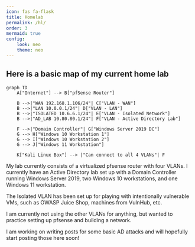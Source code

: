 ```yaml
---
icon: fas fa-flask
title: Homelab
permalink: /hl/
order: 3
mermaid: true
config:
    look: neo
    theme: neo
---
```


## Here is a basic map of my current home lab


```mermaid
graph TD
    A["Internet"] --> B["pfSense Router"]

    B -->|"WAN 192.168.1.106/24"| C["VLAN - WAN"]
    B -->|"LAN 10.0.0.1/24"| D["VLAN - LAN"]
    B -->|"ISOLATED 10.6.6.1/24"| E["VLAN - Isolated Network"]
    B -->|"AD_LAB 10.80.80.1/24"| F["VLAN - Active Directory Lab"]

    F -->|"Domain Controller"| G["Windows Server 2019 DC"]
    G --> H["Windows 10 Workstation 1"]
    G --> I["Windows 10 Workstation 2"]
    G --> J["Windows 11 Workstation"]
    
    K["Kali Linux Box"] --> |"Can connect to all 4 VLANs"| F
```

My lab currently consists of a virtualized pfsense router with four VLANs. I currently have an Active Directory lab set up with a Domain Controller running Windows Server 2019, two Windows 10 workstations, and one Windows 11 workstation. 

The Isolated VLAN has been set up for playing with intentionally vulnerable VMs, such as OWASP Juice Shop, machines from VulnHub, etc.

I am currently not using the other VLANs for anything, but wanted to practice setting up pfsense and building a network.

I am working on writing posts for some basic AD attacks and will hopefully start posting those here soon!
